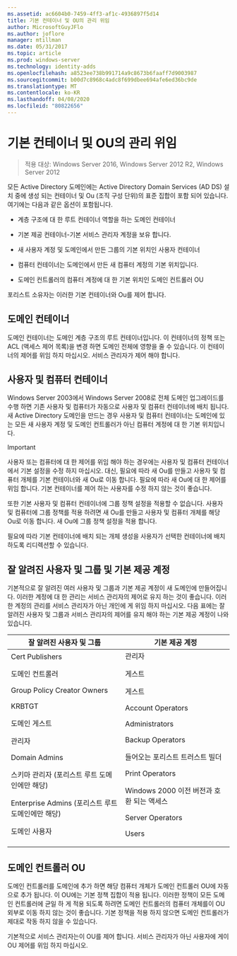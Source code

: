 ```yaml
---
ms.assetid: ac6604b0-7459-4ff3-af1c-4936897f5d14
title: 기본 컨테이너 및 OU의 관리 위임
author: MicrosoftGuyJFlo
ms.author: joflore
manager: mtillman
ms.date: 05/31/2017
ms.topic: article
ms.prod: windows-server
ms.technology: identity-adds
ms.openlocfilehash: a8523ee738b991714a9c8673b6faaff7d9003987
ms.sourcegitcommit: b00d7c8968c4adc8f699dbee694afe6ed36bc9de
ms.translationtype: MT
ms.contentlocale: ko-KR
ms.lasthandoff: 04/08/2020
ms.locfileid: "80822656"
---
```

# <a name="delegating-administration-of-default-containers-and-ous"></a>기본 컨테이너 및 OU의 관리 위임

>적용 대상: Windows Server 2016, Windows Server 2012 R2, Windows Server 2012

모든 Active Directory 도메인에는 Active Directory Domain Services (AD DS) 설치 중에 생성 되는 컨테이너 및 Ou (조직 구성 단위)의 표준 집합이 포함 되어 있습니다. 여기에는 다음과 같은 옵션이 포함됩니다.  
  
-   계층 구조에 대 한 루트 컨테이너 역할을 하는 도메인 컨테이너  
  
-   기본 제공 컨테이너-기본 서비스 관리자 계정을 보유 합니다.  
  
-   새 사용자 계정 및 도메인에서 만든 그룹의 기본 위치인 사용자 컨테이너  
  
-   컴퓨터 컨테이너는 도메인에서 만든 새 컴퓨터 계정의 기본 위치입니다.  
  
-   도메인 컨트롤러의 컴퓨터 계정에 대 한 기본 위치인 도메인 컨트롤러 OU  
  
포리스트 소유자는 이러한 기본 컨테이너와 Ou를 제어 합니다.  
  
## <a name="domain-container"></a>도메인 컨테이너  
도메인 컨테이너는 도메인 계층 구조의 루트 컨테이너입니다. 이 컨테이너의 정책 또는 ACL (액세스 제어 목록)을 변경 하면 도메인 전체에 영향을 줄 수 있습니다. 이 컨테이너의 제어를 위임 하지 마십시오. 서비스 관리자가 제어 해야 합니다.  
  
## <a name="users-and-computers-containers"></a>사용자 및 컴퓨터 컨테이너  
Windows Server 2003에서 Windows Server 2008로 전체 도메인 업그레이드를 수행 하면 기존 사용자 및 컴퓨터가 자동으로 사용자 및 컴퓨터 컨테이너에 배치 됩니다. 새 Active Directory 도메인을 만드는 경우 사용자 및 컴퓨터 컨테이너는 도메인에 있는 모든 새 사용자 계정 및 도메인 컨트롤러가 아닌 컴퓨터 계정에 대 한 기본 위치입니다.  
  
> [!IMPORTANT]  
> 사용자 또는 컴퓨터에 대 한 제어를 위임 해야 하는 경우에는 사용자 및 컴퓨터 컨테이너에서 기본 설정을 수정 하지 마십시오. 대신, 필요에 따라 새 Ou를 만들고 사용자 및 컴퓨터 개체를 기본 컨테이너와 새 Ou로 이동 합니다. 필요에 따라 새 Ou에 대 한 제어를 위임 합니다. 기본 컨테이너를 제어 하는 사용자를 수정 하지 않는 것이 좋습니다.  
  
또한 기본 사용자 및 컴퓨터 컨테이너에 그룹 정책 설정을 적용할 수 없습니다. 사용자 및 컴퓨터에 그룹 정책를 적용 하려면 새 Ou를 만들고 사용자 및 컴퓨터 개체를 해당 Ou로 이동 합니다. 새 Ou에 그룹 정책 설정을 적용 합니다.  
  
필요에 따라 기본 컨테이너에 배치 되는 개체 생성을 사용자가 선택한 컨테이너에 배치 하도록 리디렉션할 수 있습니다.  
  
## <a name="well-known-users-and-groups-and-built-in-accounts"></a>잘 알려진 사용자 및 그룹 및 기본 제공 계정  
기본적으로 잘 알려진 여러 사용자 및 그룹과 기본 제공 계정이 새 도메인에 만들어집니다. 이러한 계정에 대 한 관리는 서비스 관리자의 제어로 유지 하는 것이 좋습니다. 이러한 계정의 관리를 서비스 관리자가 아닌 개인에 게 위임 하지 마십시오. 다음 표에는 잘 알려진 사용자 및 그룹과 서비스 관리자의 제어를 유지 해야 하는 기본 제공 계정이 나와 있습니다.  
  
|잘 알려진 사용자 및 그룹|기본 제공 계정|  
|--------------------------------|----------------------|  
|Cert Publishers<p>도메인 컨트롤러<p>Group Policy Creator Owners<p>KRBTGT<p>도메인 게스트<p>관리자<p>Domain Admins<p>스키마 관리자 (포리스트 루트 도메인에만 해당)<p>Enterprise Admins (포리스트 루트 도메인에만 해당)<p>도메인 사용자|관리자<p>게스트<p>게스트<p>Account Operators<p>Administrators<p>Backup Operators<p>들어오는 포리스트 트러스트 빌더<p>Print Operators<p>Windows 2000 이전 버전과 호환 되는 액세스<p>Server Operators<p>Users|  
  
## <a name="domain-controller-ou"></a>도메인 컨트롤러 OU  
도메인 컨트롤러를 도메인에 추가 하면 해당 컴퓨터 개체가 도메인 컨트롤러 OU에 자동으로 추가 됩니다. 이 OU에는 기본 정책 집합이 적용 됩니다. 이러한 정책이 모든 도메인 컨트롤러에 균일 하 게 적용 되도록 하려면 도메인 컨트롤러의 컴퓨터 개체를이 OU 외부로 이동 하지 않는 것이 좋습니다. 기본 정책을 적용 하지 않으면 도메인 컨트롤러가 제대로 작동 하지 않을 수 있습니다.  
  
기본적으로 서비스 관리자는이 OU를 제어 합니다. 서비스 관리자가 아닌 사용자에 게이 OU 제어를 위임 하지 마십시오.  
  


